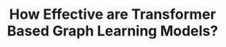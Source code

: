 ---
dual: True
name1: Yusu Wang
email1: yusuwang@ucsd.edu
photo1: assets/images/yusu.jpeg
website1: yusu.belkin-wang.org


name2: Gal Mishne
email2: gmishne@ucsd.edu
photo2: assets/images/mishne.jpeg
website2: http://mishne.ucsd.edu/
domain: A16
title: How Effective are Transformer Based Graph Learning Models? 
bio: "Yusu Wang is a professor in HDSI. She is primarily interested in geometric and topological data analysis, especially graph learning, geometric deep learning, and so on. In general, she would like to develop efficient and effective learning models for complex data, and graphs (as well as point clouds data) constitute one particular type of data that she is interested in.
<br><br>
Gal Mishne is an assistant professor in HDSI. Her research is on geometric data analysis and  focuses on modeling data as lying on a graph or being sampled from a (nonlinear) manifold. Her research group develops methods that take this geometry into account in order to process, analyze, and visualize high-dimensional data. She primarily collaborates with neuroscientists and other biomedical researchers, to apply models and methods to real-world data.
 "
description: "Graph data are ubiquitous across a broad range of applications in science and engineering. In recent years, there has been a tremendous amount of development in efficient neural network models for learning and optimization on graphs. Two families of popular models are: Message passing graph neural networks, and Graph transformer-based models. In particular, with the success of transformer architectures in many other types of data, especially in large language models, it is natural to ask whether graph-transformers can achieve a similar success. On the other hand, originally transformers are not defined for graph data, and in order to use them to handle graph (or point-cloud data), one has to inject graph topology into the model in some way. The ultimate goal of this project is to explore the relative pros and cons of using different graph transformer models for graph learning tasks. In Quarter 1, the students will get familiar with several baseline graph transformer models and understand the underlying principles. In Quarter 2, they will work on different (potentially novel) ways to inject graph information to the transformer and compare the performance, and potentially apply to novel data sets and tasks. 
"
summer: "Please check out pytorch geometric (https://pytorch-geometric.readthedocs.io/en/latest/) on graph learning models, read about simple models such as GCN and GAT.
"
oldstudent: https://drug-repurposing-gnn.github.io/Drug-Repurposing-Website/
prerequisites: Students should already have experience with neural network models (e.g., CNNs, RNNs, or best but not required, GNNs). Solid knowledge of linear algebra and graph theory is preferred.
time: Wednesday 9-10AM, In-Person
style: We expect students to be self motivated to do the reading and coding tasks in Q1 and to take ownership of their projects in Q2, with our support. Students are expected to treat the project seriously and devote sufficient time to making weekly progress toward their goals. We are always happy to discuss and help problem-solve.
seats: 10
tag: Theoretical Foundations
---
